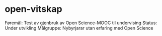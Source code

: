 # open-vitskap
Føremål: Test av gjenbruk av Open Science-MOOC til undervising
Status: Under utvikling
Målgruppe: Nybyrjarar utan erfaring med Open Science
